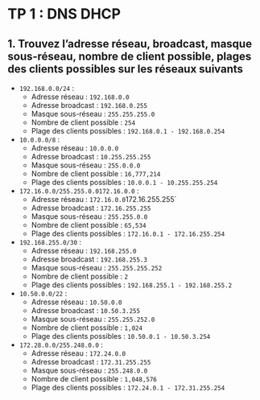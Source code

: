 # TP 1 : DNS DHCP

## 1. Trouvez l’adresse réseau, broadcast, masque sous-réseau, nombre de client possible, plages des clients possibles sur les réseaux suivants 

- `192.168.0.0/24` : 
  * Adresse réseau : `192.168.0.0`
  * Adresse broadcast : `192.168.0.255`
  * Masque sous-réseau : `255.255.255.0`
  * Nombre de client possible : `254`
  * Plage des clients possibles : `192.168.0.1 - 192.168.0.254`
- `10.0.0.0/8` : 
  * Adresse réseau : `10.0.0.0`
  * Adresse broadcast : `10.255.255.255` 
  * Masque sous-réseau : `255.0.0.0`
  * Nombre de client possible : `16,777,214`
  * Plage des clients possibles : `10.0.0.1 - 10.255.255.254`
- `172.16.0.0/255.255.0.0172.16.0.0` : 
  * Adresse réseau : `172.16.0.0`172.16.255.255`
  * Adresse broadcast : `172.16.255.255`
  * Masque sous-réseau : `255.255.0.0`
  * Nombre de client possible : `65,534`
  * Plage des clients possibles : `172.16.0.1 - 172.16.255.254`
- `192.168.255.0/30` : 
  * Adresse réseau : `192.168.255.0`
  * Adresse broadcast : `192.168.255.3`
  * Masque sous-réseau : `255.255.255.252`
  * Nombre de client possible : `2`
  * Plage des clients possibles : `192.168.255.1 - 192.168.255.2`
- `10.50.0.0/22` : 
  * Adresse réseau : `10.50.0.0`
  * Adresse broadcast : `10.50.3.255`
  * Masque sous-réseau : `255.255.252.0`
  * Nombre de client possible : `1,024`
  * Plage des clients possibles : `10.50.0.1 - 10.50.3.254`
- `172.28.0.0/255.248.0.0` :
  * Adresse réseau : `172.24.0.0`
  * Adresse broadcast : `172.31.255.255`
  * Masque sous-réseau : `255.248.0.0`
  * Nombre de client possible : `1,048,576`
  * Plage des clients possibles : `172.24.0.1 - 172.31.255.254`

